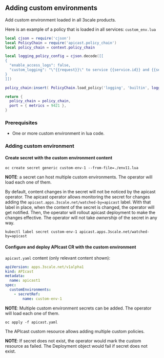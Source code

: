 ## Adding custom environments

Add custom environment loaded in all 3scale products.

Here is an example of a policy that is loaded in all services: `custom_env.lua`

```lua
local cjson = require('cjson')
local PolicyChain = require('apicast.policy_chain')
local policy_chain = context.policy_chain

local logging_policy_config = cjson.decode([[
{
  "enable_access_logs": false,
  "custom_logging": "\"{{request}}\" to service {{service.id}} and {{service.name}}"
}
]])

policy_chain:insert( PolicyChain.load_policy('logging', 'builtin', logging_policy_config), 1)

return {
  policy_chain = policy_chain,
  port = { metrics = 9421 },
}
```

### Prerequisites

* One or more custom environment in lua code.

### Adding custom environment

#### Create secret with the custom environment content

```
oc create secret generic custom-env-1 --from-file=./env11.lua
```

**NOTE**: a secret can host multiple custom environments. The operator will load each one of them.

By default, content changes in the secret will not be noticed by the apicast operator.
The apicast operator allows monitoring the secret for changes adding the `apicast.apps.3scale.net/watched-by=apicast` label.
With that label in place, when the content of the secret is changed, the operator will get notified.
Then, the operator will rollout apicast deployment to make the changes effective.
The operator will not take *ownership* of the secret in any way.

```
kubectl label secret custom-env-1 apicast.apps.3scale.net/watched-by=apicast
```

#### Configure and deploy APIcast CR with the custom environment

`apicast.yaml` content (only relevant content shown):

```yaml
apiVersion: apps.3scale.net/v1alpha1
kind: APIcast
metadata:
  name: apicast1
spec:
  customEnvironments:
    - secretRef:
        name: custom-env-1
```

**NOTE**: Multiple custom environment secrets can be added. The operator will load each one of them.

```
oc apply -f apicast.yaml
```

The APIcast custom resource allows adding multiple custom policies.

**NOTE**: If secret does not exist, the operator would mark the custom resource as failed. The Deployment object would fail if secret does not exist.
